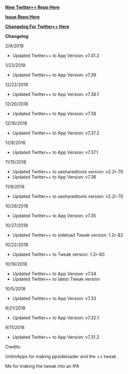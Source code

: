 **[New Twitter++ Repo Here](https://github.com/JMccormick264/TwitterPP)**

**[Issue Repo Here](https://github.com/eni9889/TW-PP-Issues)**

**[Changelog For Twitter++ Here](https://beta.unlimapps.com/changes/com.unlimapps.twitterpp)**

**Changelog**

2/9/2019

 - Updated Twitter++ to App Version: v7.41.2


1/23/2019

 - Updated Twitter++ to App Version: v7.39

12/22/2018

 - Updated Twitter++ to App Version: v7.38.1

12/20/2018

 - Updated Twitter++ to App Version: v7.38

12/16/2018

 - Updated Twitter++ to App Version: v7.37.2

12/8/2018

 - Updated Twitter++ to App Version: v7.37.1

11/15/2018

  - Updated Twitter++ to uasharedtools version: v2.2r-70
  - Updated Twitter++ to App Version: v7.36

11/9/2018

 - Updated Twitter++ to uasharedtools version: v2.2r-70

10/29/2018

 - Updated Twitter++ to App Version: v7.35

10/27/2018

 - Updated Twitter++ to sideload Tweak version: 1.2r-82

10/22/2018

 - Updated Twitter++ to Tweak version: 1.2r-80

10/16/2018

 - Updated Twitter++ to App Version: v7.34
 - Updated Twitter++ to latest Tweak version

10/5/2018

 - Updated Twitter++ to App Version: v7.33

9/21/2018

 - Updated Twitter++ to App Version: v7.32.1

9/11/2018

 - Updated Twitter++ to App Version: v7.31.2


Credits:

UnlimApps for making ppsideloader and the ++ tweak

Me for making the tweak into an IPA
